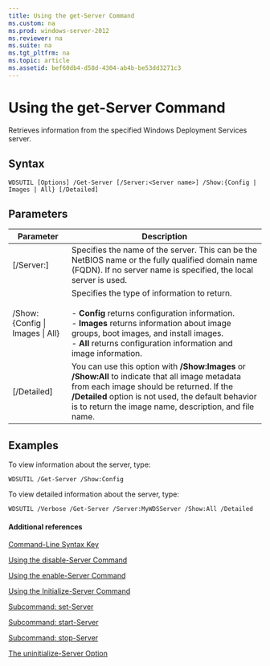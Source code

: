 ```yaml
---
title: Using the get-Server Command
ms.custom: na
ms.prod: windows-server-2012
ms.reviewer: na
ms.suite: na
ms.tgt_pltfrm: na
ms.topic: article
ms.assetid: bef60db4-d58d-4304-ab4b-be53dd3271c3
---
```

# Using the get-Server Command
Retrieves information from the specified Windows Deployment Services server.

## Syntax

```
WDSUTIL [Options] /Get-Server [/Server:<Server name>] /Show:{Config | Images | All} [/Detailed]
```

## Parameters

|Parameter|Description|
|-------------|---------------|
|\[\/Server:<Server name>\]|Specifies the name of the server. This can be the NetBIOS name or the fully qualified domain name \(FQDN\). If no server name is specified, the local server is used.|
|\/Show:{Config &#124; Images &#124; All}|Specifies the type of information to return.<br /><br />-   **Config** returns configuration information.<br />-   **Images** returns information about image groups, boot images, and install images.<br />-   **All** returns configuration information and image information.|
|\[\/Detailed\]|You can use this option with **\/Show:Images** or **\/Show:All** to indicate that all image metadata from each image should be returned. If the **\/Detailed** option is not used, the default behavior is to return the image name, description, and file name.|

## <a name="BKMK_examples"></a>Examples
To view information about the server, type:

```
WDSUTIL /Get-Server /Show:Config
```

To view detailed information about the server, type:

```
WDSUTIL /Verbose /Get-Server /Server:MyWDSServer /Show:All /Detailed
```

#### Additional references
[Command-Line Syntax Key](../../Command-Line-Syntax-Key.md)

[Using the disable-Server Command](Using-the-disable-Server-Command.md)

[Using the enable-Server Command](../using-the-enable-command/Using-the-enable-Server-Command.md)

[Using the Initialize-Server Command](../Using-the-Initialize-Server-Command.md)

[Subcommand: set-Server](../the-set-command/Subcommand--set-Server.md)

[Subcommand: start-Server](../the-start-server-command/Subcommand--start-Server.md)

[Subcommand: stop-Server](../the-stop-server-command/Subcommand--stop-Server.md)

[The uninitialize-Server Option](../The-uninitialize-Server-Option.md)


